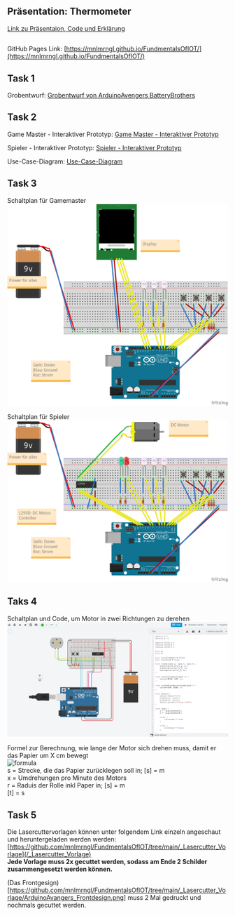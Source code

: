 ## Präsentation: Thermometer

[Link zu Präsentaion, Code und Erklärung](https://mnlmrngl.github.io/FundmentalsOfIOT/Thermometer%20with%20termistor)

## 

GitHub Pages Link: [https://mnlmrngl.github.io/FundmentalsOfIOT/](https://mnlmrngl.github.io/FundmentalsOfIOT/)

## Task 1

Grobentwurf: [Grobentwurf von ArduinoAvengers BatteryBrothers](https://mnlmrngl.github.io/FundmentalsOfIOT/ArduinoAvengers_BatteryBrothers_Grobentwurf.pdf)

## Task 2

Game Master - Interaktiver Prototyp: [Game Master - Interaktiver Prototyp](https://www.figma.com/proto/K9vJf8h62jGfA8uCMdBjYM/IoT-Game-Master-v01?node-id=1%3A62&viewport=134%2C157%2C0.155972421169281&scaling=min-zoom&page-id=0%3A1)

Spieler - Interaktiver Prototyp: [Spieler - Interaktiver Prototyp](https://www.figma.com/proto/OP6040JL8D7NB1fCvU2svN/IoT-Spieler-v01?node-id=1%3A38&viewport=1254%2C530%2C1.4709043502807617&scaling=min-zoom&page-id=0%3A1)

Use-Case-Diagram: [Use-Case-Diagram](https://mnlmrngl.github.io/FundmentalsOfIOT/02_use_case_diagramm.pdf)

## Task 3
Schaltplan für Gamemaster  
![Schaltplan für Gamemaster](assets/GameMaster_v01_Steckplatine.png)

Schaltplan für Spieler  
![Schaltplan für Spieler](assets/Spieler_v01_Steckplatine.png)

## Taks 4
Schaltplan und Code, um Motor in zwei Richtungen zu derehen
![Schaltplan für Motor](assets/Motor.png)

Formel zur Berechnung, wie lange der Motor sich drehen muss, damit er das Papier um X cm bewegt  
![formula](https://render.githubusercontent.com/render/math?math=t%20=%20\frac{60%20\cdot%20s}{2%20\pi%20\cdot%20x%20\cdot%20r})  
s = Strecke, die das Papier zurücklegen soll in; [s] = m  
x = Umdrehungen pro Minute des Motors  
r = Raduis der Rolle inkl Paper in; [s] = m  
[t] = s

## Task 5
Die Lasercuttervorlagen können unter folgendem Link einzeln angeschaut und heruntergeladen werden werden: [https://github.com/mnlmrngl/FundmentalsOfIOT/tree/main/_Lasercutter_Vorlage](/_Lasercutter_Vorlage)  
**Jede Vorlage muss 2x gecuttet werden, sodass am Ende 2 Schilder zusammengesetzt werden können.**

(Das Frontgesign)[https://github.com/mnlmrngl/FundmentalsOfIOT/tree/main/_Lasercutter_Vorlage/ArduinoAvangers_Frontdesign.png] muss 2 Mal gedruckt und nochmals gecuttet werden.
